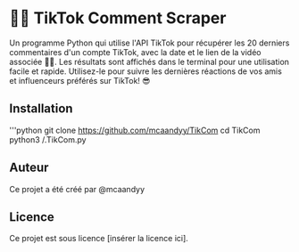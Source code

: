 # 📱💬 TikTok Comment Scraper

Un programme Python qui utilise l'API TikTok pour récupérer les 20 derniers commentaires d'un compte TikTok, avec la date et le lien de la vidéo associée 📅🔗. Les résultats sont affichés dans le terminal pour une utilisation facile et rapide. Utilisez-le pour suivre les dernières réactions de vos amis et influenceurs préférés sur TikTok! 😎

## Installation

'''python
git clone https://github.com/mcaandyy/TikCom
cd TikCom
python3 /.TikCom.py

## Auteur

Ce projet a été créé par @mcaandyy

## Licence

Ce projet est sous licence [insérer la licence ici].


   
